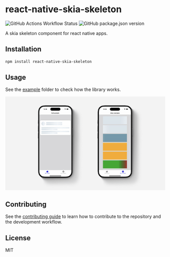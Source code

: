 # react-native-skia-skeleton

![GitHub Actions Workflow Status](https://img.shields.io/github/actions/workflow/status/chicio/react-native-skia-skeleton/ci.yml)
![GitHub package.json version](https://img.shields.io/github/package-json/v/chicio/react-native-skia-skeleton)


A skia skeleton component for react native apps.

## Installation

```sh
npm install react-native-skia-skeleton
```

## Usage

See the [example](https://github.com/chicio/react-native-skia-skeleton/tree/main/example) folder to check how the library works.

![Video documentation](https://github.com/chicio/react-native-skia-skeleton/blob/c7e0c12972f9823e3fe47e4ba6049bb4a8efd7aa/assets/video-documentation.gif)

## Contributing

See the [contributing guide](CONTRIBUTING.md) to learn how to contribute to the repository and the development workflow.

## License

MIT

